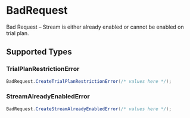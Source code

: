 # BadRequest

Bad Request – Stream is either already enabled or cannot be enabled on trial plan.


## Supported Types

### TrialPlanRestrictionError

```csharp
BadRequest.CreateTrialPlanRestrictionError(/* values here */);
```

### StreamAlreadyEnabledError

```csharp
BadRequest.CreateStreamAlreadyEnabledError(/* values here */);
```
